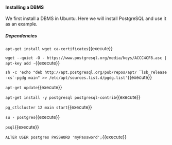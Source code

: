 
#### Installing a DBMS

We first install a DBMS in Ubuntu. Here we will install PostgreSQL 
and use it as an example.

##### Dependencies

`apt-get install wget ca-certificates`{{execute}}

`wget --quiet -O - https://www.postgresql.org/media/keys/ACCC4CF8.asc | apt-key add -`{{execute}}

``sh -c 'echo "deb http://apt.postgresql.org/pub/repos/apt/ `lsb_release -cs`-pgdg main" >> /etc/apt/sources.list.d/pgdg.list'``{{execute}}

``apt-get update``{{execute}}

``apt-get install -y postgresql postgresql-contrib``{{execute}}

``pg_ctlcluster 12 main start``{{execute}}

``su - postgres``{{execute}}

``psql``{{execute}}

``ALTER USER postgres PASSWORD 'myPassword';``{{execute}}